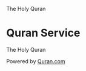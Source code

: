 The Holy Quran

# Quran Service

The Holy Quran

Powered by [Quran.com](https://quran.api-docs.io)

